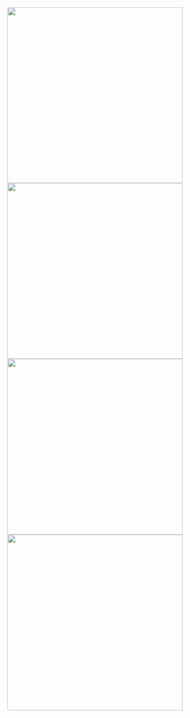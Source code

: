 <image src='images/dailyGraph.png' height=400 />
<image src='images/scoring.png' height=400 />
<image src='images/monthlyGraph.png' height=400 />
<image src='images/challengeGraph.png' height=400 />


